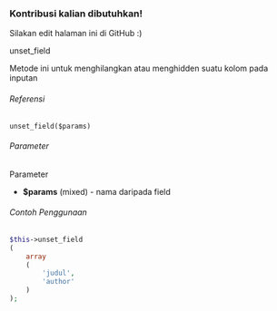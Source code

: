 ### Kontribusi kalian dibutuhkan!
Silakan edit halaman ini di GitHub :)

unset_field

Metode ini untuk menghilangkan atau menghidden suatu kolom pada inputan

###### Referensi

`unset_field($params)`

###### Parameter
Parameter
* **$params** (mixed) - nama daripada field

###### Contoh Penggunaan

```php
$this->unset_field
(
	array
	(
		'judul',
		'author'
	)
);
```
